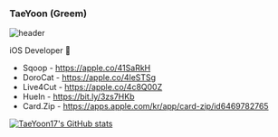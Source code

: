### TaeYoon (Greem)
![header](https://capsule-render.vercel.app/api?type=soft&color=auto&height=300&section=header&text=TaeYoon&fontSize=90)

iOS Developer 
+ Sqoop - https://apple.co/41SaRkH
+ DoroCat - https://apple.co/4leSTSg
+ Live4Cut - https://apple.co/4c8Q00Z
+ HueIn - https://bit.ly/3zs7HKb
+ Card.Zip - https://apps.apple.com/kr/app/card-zip/id6469782765


[![TaeYoon17's GitHub stats](https://github-readme-stats.vercel.app/api?username=TaeYoon17)](https://github.com/anuraghazra/github-readme-stats)

